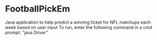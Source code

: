 # FootballPickEm
Java application to help predict a winning ticket for NFL matchups each week based on user input
To run, enter the following command in a cmd prompt: "java Driver"
